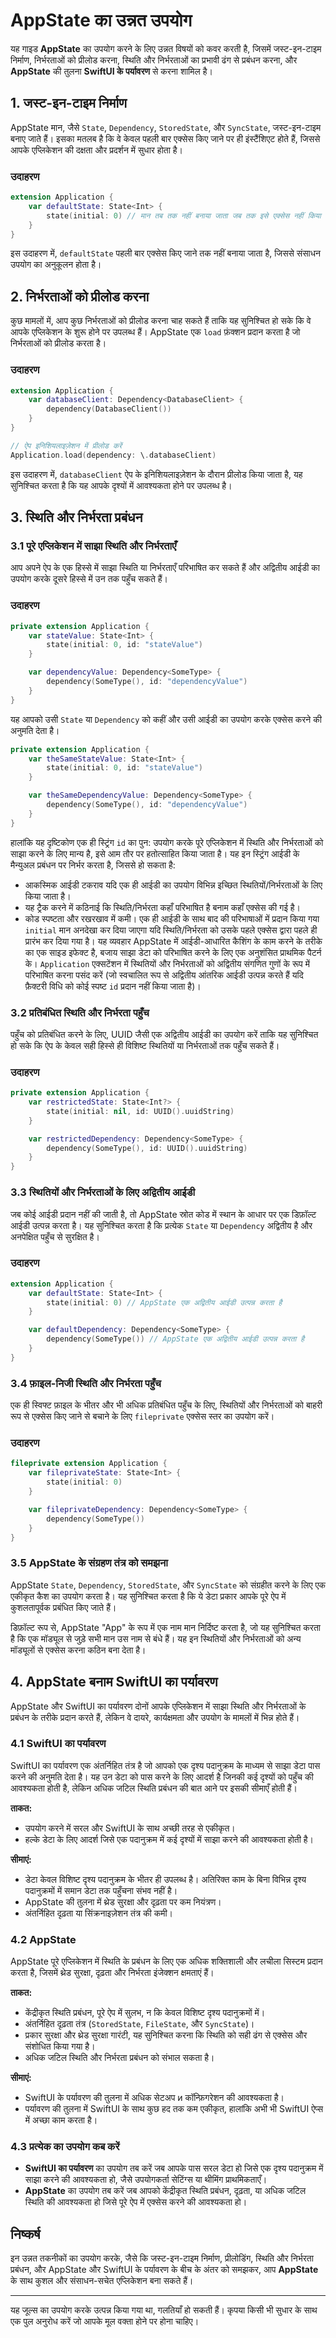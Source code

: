 # AppState का उन्नत उपयोग

यह गाइड **AppState** का उपयोग करने के लिए उन्नत विषयों को कवर करती है, जिसमें जस्ट-इन-टाइम निर्माण, निर्भरताओं को प्रीलोड करना, स्थिति और निर्भरताओं का प्रभावी ढंग से प्रबंधन करना, और **AppState** की तुलना **SwiftUI के पर्यावरण** से करना शामिल है।

## 1. जस्ट-इन-टाइम निर्माण

AppState मान, जैसे `State`, `Dependency`, `StoredState`, और `SyncState`, जस्ट-इन-टाइम बनाए जाते हैं। इसका मतलब है कि वे केवल पहली बार एक्सेस किए जाने पर ही इंस्टैंशिएट होते हैं, जिससे आपके एप्लिकेशन की दक्षता और प्रदर्शन में सुधार होता है।

### उदाहरण

```swift
extension Application {
    var defaultState: State<Int> {
        state(initial: 0) // मान तब तक नहीं बनाया जाता जब तक इसे एक्सेस नहीं किया जाता
    }
}
```

इस उदाहरण में, `defaultState` पहली बार एक्सेस किए जाने तक नहीं बनाया जाता है, जिससे संसाधन उपयोग का अनुकूलन होता है।

## 2. निर्भरताओं को प्रीलोड करना

कुछ मामलों में, आप कुछ निर्भरताओं को प्रीलोड करना चाह सकते हैं ताकि यह सुनिश्चित हो सके कि वे आपके एप्लिकेशन के शुरू होने पर उपलब्ध हैं। AppState एक `load` फ़ंक्शन प्रदान करता है जो निर्भरताओं को प्रीलोड करता है।

### उदाहरण

```swift
extension Application {
    var databaseClient: Dependency<DatabaseClient> {
        dependency(DatabaseClient())
    }
}

// ऐप इनिशियलाइज़ेशन में प्रीलोड करें
Application.load(dependency: \.databaseClient)
```

इस उदाहरण में, `databaseClient` ऐप के इनिशियलाइज़ेशन के दौरान प्रीलोड किया जाता है, यह सुनिश्चित करता है कि यह आपके दृश्यों में आवश्यकता होने पर उपलब्ध है।

## 3. स्थिति और निर्भरता प्रबंधन

### 3.1 पूरे एप्लिकेशन में साझा स्थिति और निर्भरताएँ

आप अपने ऐप के एक हिस्से में साझा स्थिति या निर्भरताएँ परिभाषित कर सकते हैं और अद्वितीय आईडी का उपयोग करके दूसरे हिस्से में उन तक पहुँच सकते हैं।

### उदाहरण

```swift
private extension Application {
    var stateValue: State<Int> {
        state(initial: 0, id: "stateValue")
    }

    var dependencyValue: Dependency<SomeType> {
        dependency(SomeType(), id: "dependencyValue")
    }
}
```

यह आपको उसी `State` या `Dependency` को कहीं और उसी आईडी का उपयोग करके एक्सेस करने की अनुमति देता है।

```swift
private extension Application {
    var theSameStateValue: State<Int> {
        state(initial: 0, id: "stateValue")
    }

    var theSameDependencyValue: Dependency<SomeType> {
        dependency(SomeType(), id: "dependencyValue")
    }
}
```

हालांकि यह दृष्टिकोण एक ही स्ट्रिंग `id` का पुन: उपयोग करके पूरे एप्लिकेशन में स्थिति और निर्भरताओं को साझा करने के लिए मान्य है, इसे आम तौर पर हतोत्साहित किया जाता है। यह इन स्ट्रिंग आईडी के मैन्युअल प्रबंधन पर निर्भर करता है, जिससे हो सकता है:
- आकस्मिक आईडी टकराव यदि एक ही आईडी का उपयोग विभिन्न इच्छित स्थितियों/निर्भरताओं के लिए किया जाता है।
- यह ट्रैक करने में कठिनाई कि स्थिति/निर्भरता कहाँ परिभाषित है बनाम कहाँ एक्सेस की गई है।
- कोड स्पष्टता और रखरखाव में कमी।
एक ही आईडी के साथ बाद की परिभाषाओं में प्रदान किया गया `initial` मान अनदेखा कर दिया जाएगा यदि स्थिति/निर्भरता को उसके पहले एक्सेस द्वारा पहले ही प्रारंभ कर दिया गया है। यह व्यवहार AppState में आईडी-आधारित कैशिंग के काम करने के तरीके का एक साइड इफेक्ट है, बजाय साझा डेटा को परिभाषित करने के लिए एक अनुशंसित प्राथमिक पैटर्न के। `Application` एक्सटेंशन में स्थितियों और निर्भरताओं को अद्वितीय संगणित गुणों के रूप में परिभाषित करना पसंद करें (जो स्वचालित रूप से अद्वितीय आंतरिक आईडी उत्पन्न करते हैं यदि फ़ैक्टरी विधि को कोई स्पष्ट `id` प्रदान नहीं किया जाता है)।

### 3.2 प्रतिबंधित स्थिति और निर्भरता पहुँच

पहुँच को प्रतिबंधित करने के लिए, UUID जैसी एक अद्वितीय आईडी का उपयोग करें ताकि यह सुनिश्चित हो सके कि ऐप के केवल सही हिस्से ही विशिष्ट स्थितियों या निर्भरताओं तक पहुँच सकते हैं।

### उदाहरण

```swift
private extension Application {
    var restrictedState: State<Int?> {
        state(initial: nil, id: UUID().uuidString)
    }

    var restrictedDependency: Dependency<SomeType> {
        dependency(SomeType(), id: UUID().uuidString)
    }
}
```

### 3.3 स्थितियों और निर्भरताओं के लिए अद्वितीय आईडी

जब कोई आईडी प्रदान नहीं की जाती है, तो AppState स्रोत कोड में स्थान के आधार पर एक डिफ़ॉल्ट आईडी उत्पन्न करता है। यह सुनिश्चित करता है कि प्रत्येक `State` या `Dependency` अद्वितीय है और अनपेक्षित पहुँच से सुरक्षित है।

### उदाहरण

```swift
extension Application {
    var defaultState: State<Int> {
        state(initial: 0) // AppState एक अद्वितीय आईडी उत्पन्न करता है
    }

    var defaultDependency: Dependency<SomeType> {
        dependency(SomeType()) // AppState एक अद्वितीय आईडी उत्पन्न करता है
    }
}
```

### 3.4 फ़ाइल-निजी स्थिति और निर्भरता पहुँच

एक ही स्विफ्ट फ़ाइल के भीतर और भी अधिक प्रतिबंधित पहुँच के लिए, स्थितियों और निर्भरताओं को बाहरी रूप से एक्सेस किए जाने से बचाने के लिए `fileprivate` एक्सेस स्तर का उपयोग करें।

### उदाहरण

```swift
fileprivate extension Application {
    var fileprivateState: State<Int> {
        state(initial: 0)
    }

    var fileprivateDependency: Dependency<SomeType> {
        dependency(SomeType())
    }
}
```

### 3.5 AppState के संग्रहण तंत्र को समझना

AppState `State`, `Dependency`, `StoredState`, और `SyncState` को संग्रहीत करने के लिए एक एकीकृत कैश का उपयोग करता है। यह सुनिश्चित करता है कि ये डेटा प्रकार आपके पूरे ऐप में कुशलतापूर्वक प्रबंधित किए जाते हैं।

डिफ़ॉल्ट रूप से, AppState "App" के रूप में एक नाम मान निर्दिष्ट करता है, जो यह सुनिश्चित करता है कि एक मॉड्यूल से जुड़े सभी मान उस नाम से बंधे हैं। यह इन स्थितियों और निर्भरताओं को अन्य मॉड्यूलों से एक्सेस करना कठिन बना देता है।

## 4. AppState बनाम SwiftUI का पर्यावरण

AppState और SwiftUI का पर्यावरण दोनों आपके एप्लिकेशन में साझा स्थिति और निर्भरताओं के प्रबंधन के तरीके प्रदान करते हैं, लेकिन वे दायरे, कार्यक्षमता और उपयोग के मामलों में भिन्न होते हैं।

### 4.1 SwiftUI का पर्यावरण

SwiftUI का पर्यावरण एक अंतर्निहित तंत्र है जो आपको एक दृश्य पदानुक्रम के माध्यम से साझा डेटा पास करने की अनुमति देता है। यह उन डेटा को पास करने के लिए आदर्श है जिनकी कई दृश्यों को पहुँच की आवश्यकता होती है, लेकिन अधिक जटिल स्थिति प्रबंधन की बात आने पर इसकी सीमाएँ होती हैं।

**ताकत:**
- उपयोग करने में सरल और SwiftUI के साथ अच्छी तरह से एकीकृत।
- हल्के डेटा के लिए आदर्श जिसे एक पदानुक्रम में कई दृश्यों में साझा करने की आवश्यकता होती है।

**सीमाएं:**
- डेटा केवल विशिष्ट दृश्य पदानुक्रम के भीतर ही उपलब्ध है। अतिरिक्त काम के बिना विभिन्न दृश्य पदानुक्रमों में समान डेटा तक पहुँचना संभव नहीं है।
- AppState की तुलना में थ्रेड सुरक्षा और दृढ़ता पर कम नियंत्रण।
- अंतर्निहित दृढ़ता या सिंक्रनाइज़ेशन तंत्र की कमी।

### 4.2 AppState

AppState पूरे एप्लिकेशन में स्थिति के प्रबंधन के लिए एक अधिक शक्तिशाली और लचीला सिस्टम प्रदान करता है, जिसमें थ्रेड सुरक्षा, दृढ़ता और निर्भरता इंजेक्शन क्षमताएं हैं।

**ताकत:**
- केंद्रीकृत स्थिति प्रबंधन, पूरे ऐप में सुलभ, न कि केवल विशिष्ट दृश्य पदानुक्रमों में।
- अंतर्निहित दृढ़ता तंत्र (`StoredState`, `FileState`, और `SyncState`)।
- प्रकार सुरक्षा और थ्रेड सुरक्षा गारंटी, यह सुनिश्चित करना कि स्थिति को सही ढंग से एक्सेस और संशोधित किया गया है।
- अधिक जटिल स्थिति और निर्भरता प्रबंधन को संभाल सकता है।

**सीमाएं:**
- SwiftUI के पर्यावरण की तुलना में अधिक सेटअप и कॉन्फ़िगरेशन की आवश्यकता है।
- पर्यावरण की तुलना में SwiftUI के साथ कुछ हद तक कम एकीकृत, हालांकि अभी भी SwiftUI ऐप्स में अच्छा काम करता है।

### 4.3 प्रत्येक का उपयोग कब करें

- **SwiftUI का पर्यावरण** का उपयोग तब करें जब आपके पास सरल डेटा हो जिसे एक दृश्य पदानुक्रम में साझा करने की आवश्यकता हो, जैसे उपयोगकर्ता सेटिंग्स या थीमिंग प्राथमिकताएँ।
- **AppState** का उपयोग तब करें जब आपको केंद्रीकृत स्थिति प्रबंधन, दृढ़ता, या अधिक जटिल स्थिति की आवश्यकता हो जिसे पूरे ऐप में एक्सेस करने की आवश्यकता हो।

## निष्कर्ष

इन उन्नत तकनीकों का उपयोग करके, जैसे कि जस्ट-इन-टाइम निर्माण, प्रीलोडिंग, स्थिति और निर्भरता प्रबंधन, और AppState और SwiftUI के पर्यावरण के बीच के अंतर को समझकर, आप **AppState** के साथ कुशल और संसाधन-सचेत एप्लिकेशन बना सकते हैं।

---
यह जूल्स का उपयोग करके उत्पन्न किया गया था, गलतियाँ हो सकती हैं। कृपया किसी भी सुधार के साथ एक पुल अनुरोध करें जो आपके मूल वक्ता होने पर होना चाहिए।
